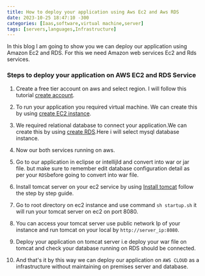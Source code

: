 ```yaml
---
title: How to deploy your application using Aws Ec2 and Aws RDS
date: 2023-10-25 18:47:10 -300
categories: [Iaas,software,virtual machine,server]
tags: [servers,languages,Infrastructure]
---
```


In this blog  I am going to show you we can deploy our application using Amazon Ec2 and RDS. For this we need Amazon web services Ec2 and Rds services. 

### Steps to deploy your application on AWS EC2 and RDS Service

1. Create a free tier account on aws and select region. I will follow this tutorial  [create account](https://www.youtube.com/watch?v=xi-JDeceLeI&list=PLpLBSl8eY8jQJ97s0BepJco73zCgbG_VP&index=16).

2. To run your application you required virtual machine. We can create this by using [create EC2 instance](https://www.youtube.com/watch?v=uI2iDk8iTps&list=PLpLBSl8eY8jQJ97s0BepJco73zCgbG_VP&index=9).

3. We required relational database to connect your application.We can create this by using [create RDS](https://www.youtube.com/watch?v=87seroYw8iI&list=PLpLBSl8eY8jQJ97s0BepJco73zCgbG_VP&index=22).Here  i will select mysql database instance.

4. Now our both services running on aws.

5. Go to our application in eclipse or intellijId and convert into war or jar file. but make sure to  remember edit database configuration detail as per your ```RDS```before going to convert into war file.

6. Install tomcat server on your ec2 service by using [Install tomcat](https://medium.com/@raguyazhin/step-by-step-guide-to-install-apache-tomcat-on-amazon-linux-120748a151a9) follow the step by step guide.

7. Go to root directory on ec2 instance and use command ```sh startup.sh``` it will run your tomcat server on ec2 on port 8080.

8. You can access your tomcat server use public network Ip of your instance and run tomcat on your local by ```http://server_ip:8080```.

9. Deploy your application on tomcat server i.e deploy your war file on tomcat and check your database running on RDS should be connected.

10. And that's it by this way we can deploy our application on ```AWS CLOUD``` as a infrastructure without maintaining on premises server and database.